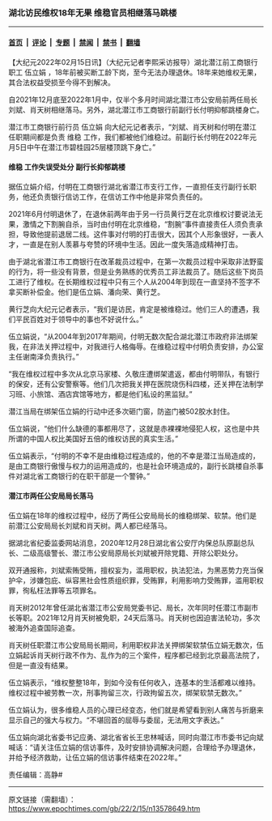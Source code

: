 ### 湖北访民维权18年无果 维稳官员相继落马跳楼

---

#### [首页](../../../..?n13578649) &nbsp;|&nbsp; [评论](../../../../../epoch-comment?n13578649) &nbsp;|&nbsp; [专题](../../../../../epoch-special?n13578649) &nbsp;|&nbsp; [禁闻](../../../../../epoch-news?n13578649) &nbsp;|&nbsp; [禁书](../../../../../books?n13578649) &nbsp;|&nbsp; [翻墙](https://github.com/gfw-breaker/nogfw/blob/master/README.md?n13578649)


<div class="post_content" id="artbody" itemprop="articleBody">
 <!-- article content begin -->
 <p>
  【大纪元2022年02月15日讯】（大纪元记者李熙采访报导）湖北潜江前工商银行职工
  <ok href="https://www.epochtimes.com/gb/tag/%E4%BC%8D%E7%AB%8B%E5%A8%9F.html">
   伍立娟
  </ok>
  ，18年前被买断工龄下岗，至今无法办理退休。18年来她维权无果，其合法权益受损至今得不到解决。
 </p>
 <p>
  自2021年12月底至2022年1月中，仅半个多月时间湖北潜江市公安局前两任局长刘斌、肖天树相继落马。另外，湖北潜江市工商银行前副行长付明抑郁跳楼身亡。
 </p>
 <p>
  潜江市工商银行前行员
  <ok href="https://www.epochtimes.com/gb/tag/%E4%BC%8D%E7%AB%8B%E5%A8%9F.html">
   伍立娟
  </ok>
  向大纪元记者表示，“刘斌、肖天树和付明在潜江任职期间都是负责
  <ok href="https://www.epochtimes.com/gb/tag/%E7%BB%B4%E7%A8%B3.html">
   维稳
  </ok>
  工作，我们都被他们维稳过。前副行长付明在2022年元月5日中午在潜江市碧桂园25层楼顶跳下身亡。”
 </p>
 <h4>
  <ok href="https://www.epochtimes.com/gb/tag/%E7%BB%B4%E7%A8%B3.html">
   维稳
  </ok>
  工作失误受处分 副行长抑郁跳楼
 </h4>
 <p>
  据伍立娟介绍，付明在工商银行湖北省潜江市支行工作，一直担任支行副行长职务，他还负责银行信访工作，在信访工作中他是非常负责任的。
 </p>
 <p>
  2021年6月付明退休了，在退休前两年由于另一行员黄行芝在北京维权讨要说法无果，激情之下割腕自杀，当时由付明在北京维稳，“割腕”事件直接责任人须负责承担，导致他提前退居二线。这件事对付明的打击很大，因其个人形象很好，一表人才，一直是在别人羡慕与夸赞的环境中生活。因此一度失落造成精神打击。
 </p>
 <p>
  由于湖北省潜江市工商银行在改革裁员过程中，在第一次裁员过程中采取非法野蛮的行为，将一些没有背景，但是业务熟练的优秀员工非法裁员了。随后这些下岗员工进行了维权。在长期维权过程中只有三个人从2004年到现在一直坚持不签字不拿买断补偿金。他们是伍立娟、潘向荣、黄行芝。
 </p>
 <p>
  黄行芝向大纪元记者表示，“我们是访民，肯定是被维稳过。他们三人的遭遇，我们平民百姓对于领导中的事也不好说什么。”
 </p>
 <p>
  伍立娟说，“从2004年到2017年期间，付明无数次配合湖北潜江市政府非法绑架我，在非法关押过程中，对我进行人格侮辱。在维稳过程中付明负责安排，办公室主任谢南泽负责执行。”
 </p>
 <p>
  “我在维权过程中多次从北京马家楼、久敬庄遭绑架遣返，都由付明带队，有银行的保安，还有公安警察等。他们几次把我关押在医院烧伤科四楼，还关押在法制学习班、小旅馆、酒店宾馆等地方，都是他们私设的黑监狱。”
 </p>
 <p>
  潜江当局在绑架伍立娟的行动中还多次砸门窗，防盗门被502胶水封住。
 </p>
 <p>
  伍立娟说，“他们什么缺德的事都用尽了，这就是赤裸裸地侵犯人权，这也是中共所谓的中国人权比美国好五倍的维权访民的真实生活。”
 </p>
 <p>
  伍立娟表示，“付明的不幸不是由维稳过程造成的，他的不幸是潜江当局造成的，是由工商银行傲慢与权力的运用造成的，也是社会环境造成的，副行长跳楼自杀事件对湖北省工商银行的在职干部是一个警钟。”
 </p>
 <h4>
  潜江市两任公安局局长落马
 </h4>
 <p>
  伍立娟在18年的维权过程中，经历了两任公安局局长的维稳绑架、软禁。他们是前潜江公安局局长刘斌和肖天树。两人都已经落马。
 </p>
 <p>
  据湖北省纪委监委网站消息，2020年12月28日湖北省公安厅内保总队原副总队长、二级高级警长、潜江市公安局原局长刘斌被开除党籍、开除公职处分。
 </p>
 <p>
  双开通报称，刘斌索贿受贿，擅权妄为，滥用职权，执法犯法，为黑恶势力充当保护伞，涉嫌包庇、纵容黑社会性质组织罪，受贿罪，利用影响力受贿罪，滥用职权罪，徇私枉法罪等五项罪名。
 </p>
 <p>
  肖天树2012年曾任湖北省潜江市公安局党委书记、局长，次年同时任潜江市副市长等职。2021年12月肖天树被免职，24天后落马。肖天树也因迫害法轮功，多次被海外追查国际追查。
 </p>
 <p>
  肖天树任职潜江市公安局局长期间，利用职权非法关押绑架软禁伍立娟无数次，伍立娟起诉肖天树行政不作为、乱作为的三个案件，程序都已经到北京最高法院了，但是一直没有结果。
 </p>
 <p>
  伍立娟表示，“维权整整18年，到如今没有任何收入，连基本的生活都难以维持。维权过程中被劳教一次，刑事拘留三次，行政拘留五次，绑架软禁无数次。”
 </p>
 <p>
  伍立娟认为，很多维稳人员的心理已经变态，他们就是希望看到别人痛苦与折磨来显示自己的强大与权力。“不堪回首的屈辱与委屈，无法用文字表达。”
 </p>
 <p>
  伍立娟向湖北省委书记应勇、湖北省省长王忠林喊话，同时向潜江市市委书记向斌喊话：“请关注伍立娟的信访事件，及时安排协调解决问题，合理给予办理退休，并给予经济救助，让伍立娟的信访事件结束在2022年。”
 </p>
 <p>
  责任编辑：高静#
 </p>
 <!-- article content end -->
 <div id="below_article_ad">
 </div>
</div>


---

原文链接（需翻墙）：https://www.epochtimes.com/gb/22/2/15/n13578649.htm